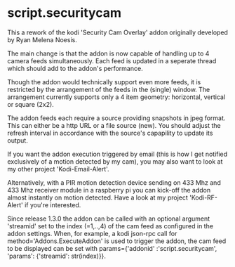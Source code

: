 # script.securitycam

This a rework of the kodi 'Security Cam Overlay' addon originally developed by Ryan Melena Noesis.

The main change is that the addon is now capable of handling up to 4 camera feeds simultaneously. Each feed is updated in a seperate thread which should add to the addon's performance. 

Though the addon would technically support even more feeds, it is restricted by the arrangement of the feeds in the (single) window. The arrangement currently supports only a 4 item geometry: horizontal, vertical or square (2x2).

The addon feeds each require a source providing snapshots in jpeg format. This can either be a http URL or a file source (new). You should adjust the refresh interval in accordance with the source's capapility to update its output.

If you want the addon execution triggered by email (this is how I get notified exclusively of a motion detected by my cam), you may also want to look at my other project 'Kodi-Email-Alert'.

Alternatively, with a PIR motion detection device sending on 433 Mhz and 433 Mhz receiver module in a raspberry pi you can kick-off the addon almost instantly on motion detected. Have a look at my project 'Kodi-RF-Alert' if you're interested.

Since release 1.3.0 the addon can be called with an optional argument 'streamid' set to the index (=1,..,4) of the cam feed as configured in the addon settings. When, for example, a kodi json-rpc call for method='Addons.ExecuteAddon' is used to trigger the addon, the cam feed to be displayed can be set with params={'addonid' :'script.securitycam', 'params': {'streamid': str(index)}}. 
